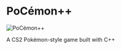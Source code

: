 # PoCémon++

![PoCémon++](https://github.com/petercrackthecode/PoCemon/blob/master/PoCemon%2B%2B%20Logo.png)

A CS2 Pokémon-style game built with C++

